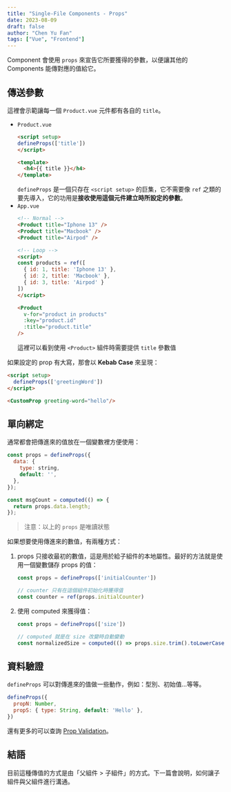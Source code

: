 ```yaml
---
title: "Single-File Components - Props"
date: 2023-08-09
draft: false
author: "Chen Yu Fan"
tags: ["Vue", "Frontend"]
---
```


Component 會使用 `props` 來宣告它所要獲得的參數，以便讓其他的 Components 能傳對應的值給它。

<!--more-->

## 傳送參數

這裡會示範讓每一個 `Product.vue` 元件都有各自的 `title`。

- `Product.vue`
	```html
	<script setup>
	defineProps(['title'])
	</script>
	
	<template>
	  <h4>{{ title }}</h4>
	</template>
	```
	`defineProps` 是一個只存在 `<script setup>` 的巨集，它不需要像 `ref` 之類的要先導入，它的功用是**接收使用這個元件建立時所設定的參數**。
- `App.vue`
	```html
	<!-- Normal -->
	<Product title="Iphone 13" />
	<Product title="Macbook" />
	<Product title="Airpod" />
	
	<!-- Loop -->
	<script>
	const products = ref([
	  { id: 1, title: 'Iphone 13' },
	  { id: 2, title: 'Macbook' },
	  { id: 3, title: 'Airpod' }
	])
	</script>
	
	<Product 
	  v-for="product in products" 
	  :key="product.id" 
	  :title="product.title"
	/>
	```
	這裡可以看到使用 `<Product>` 組件時需要提供 `title` 參數值

如果設定的 prop 有大寫，那會以 **Kebab Case** 來呈現：

```html
<script setup>
  defineProps(['greetingWord'])
</script>
```

```html
<CustomProp greeting-word="hello"/>
```

## 單向綁定

通常都會把傳進來的值放在一個變數裡方便使用：

```js
const props = defineProps({
  data: {
    type: string,
    default: '',
  },
});

const msgCount = computed(() => {
  return props.data.length;
});
```

> 注意：以上的 `props` 是唯讀狀態

如果想要使用傳進來的數值，有兩種方式：

1. props 只接收最初的數值，這是用於給子組件的本地屬性。最好的方法就是使用一個變數儲存 props 的值：
	```js
	const props = defineProps(['initialCounter'])
	
	// counter 只有在這個組件初始化時獲得值
	const counter = ref(props.initialCounter)
	```
2. 使用 computed 來獲得值：
	```js
	const props = defineProps(['size'])
	
	// computed 就是在 size 改變時自動變動
	const normalizedSize = computed(() => props.size.trim().toLowerCase())
	```

## 資料驗證

`defineProps` 可以對傳進來的值做一些動作，例如：型別、初始值...等等。

```js
defineProps({
  propN: Number,
  propS: { type: String, default: 'Hello' },
})
```

還有更多的可以查詢 [Prop Validation](https://vuejs.org/guide/components/props.html#prop-validation)。

## 結語

目前這種傳值的方式是由「父組件 > 子組件」的方式。下一篇會說明，如何讓子組件與父組件進行溝通。